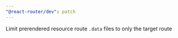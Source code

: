 ```yaml
---
"@react-router/dev": patch
---
```


Limit prerendered resource route `.data` files to only the target route
